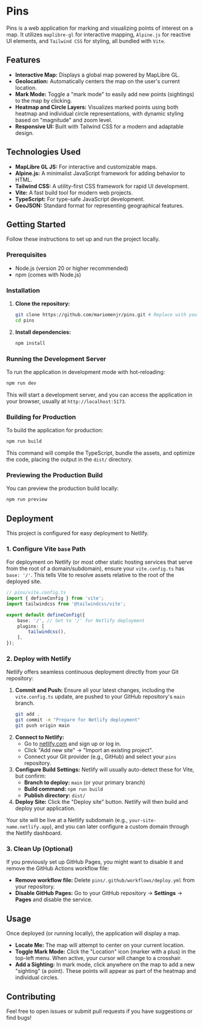 # Pins

Pins is a web application for marking and visualizing points of interest on a map. It utilizes `maplibre-gl` for interactive mapping, `Alpine.js` for reactive UI elements, and `Tailwind CSS` for styling, all bundled with `Vite`.

## Features

*   **Interactive Map:** Displays a global map powered by MapLibre GL.
*   **Geolocation:** Automatically centers the map on the user's current location.
*   **Mark Mode:** Toggle a "mark mode" to easily add new points (sightings) to the map by clicking.
*   **Heatmap and Circle Layers:** Visualizes marked points using both heatmap and individual circle representations, with dynamic styling based on "magnitude" and zoom level.
*   **Responsive UI:** Built with Tailwind CSS for a modern and adaptable design.

## Technologies Used

*   **MapLibre GL JS:** For interactive and customizable maps.
*   **Alpine.js:** A minimalist JavaScript framework for adding behavior to HTML.
*   **Tailwind CSS:** A utility-first CSS framework for rapid UI development.
*   **Vite:** A fast build tool for modern web projects.
*   **TypeScript:** For type-safe JavaScript development.
*   **GeoJSON:** Standard format for representing geographical features.

## Getting Started

Follow these instructions to set up and run the project locally.

### Prerequisites

*   Node.js (version 20 or higher recommended)
*   npm (comes with Node.js)

### Installation

1.  **Clone the repository:**
    ```bash
    git clone https://github.com/mariomenjr/pins.git # Replace with your actual repo URL
    cd pins
    ```

2.  **Install dependencies:**
    ```bash
    npm install
    ```

### Running the Development Server

To run the application in development mode with hot-reloading:

```bash
npm run dev
```

This will start a development server, and you can access the application in your browser, usually at `http://localhost:5173`.

### Building for Production

To build the application for production:

```bash
npm run build
```

This command will compile the TypeScript, bundle the assets, and optimize the code, placing the output in the `dist/` directory.

### Previewing the Production Build

You can preview the production build locally:

```bash
npm run preview
```

## Deployment

This project is configured for easy deployment to Netlify.

### 1. Configure Vite `base` Path

For deployment on Netlify (or most other static hosting services that serve from the root of a domain/subdomain), ensure your `vite.config.ts` has `base: '/'`. This tells Vite to resolve assets relative to the root of the deployed site.

```typescript
// pins/vite.config.ts
import { defineConfig } from 'vite';
import tailwindcss from '@tailwindcss/vite';

export default defineConfig({
    base: '/', // Set to '/' for Netlify deployment
    plugins: [
        tailwindcss(),
    ],
});
```

### 2. Deploy with Netlify

Netlify offers seamless continuous deployment directly from your Git repository:

1.  **Commit and Push:** Ensure all your latest changes, including the `vite.config.ts` update, are pushed to your GitHub repository's `main` branch.
    ```bash
    git add .
    git commit -m "Prepare for Netlify deployment"
    git push origin main
    ```
2.  **Connect to Netlify:**
    *   Go to [netlify.com](https://www.netlify.com/) and sign up or log in.
    *   Click "Add new site" -> "Import an existing project".
    *   Connect your Git provider (e.g., GitHub) and select your `pins` repository.
3.  **Configure Build Settings:** Netlify will usually auto-detect these for Vite, but confirm:
    *   **Branch to deploy:** `main` (or your primary branch)
    *   **Build command:** `npm run build`
    *   **Publish directory:** `dist/`
4.  **Deploy Site:** Click the "Deploy site" button. Netlify will then build and deploy your application.

Your site will be live at a Netlify subdomain (e.g., `your-site-name.netlify.app`), and you can later configure a custom domain through the Netlify dashboard.

### 3. Clean Up (Optional)

If you previously set up GitHub Pages, you might want to disable it and remove the GitHub Actions workflow file:

*   **Remove workflow file:** Delete `pins/.github/workflows/deploy.yml` from your repository.
*   **Disable GitHub Pages:** Go to your GitHub repository -> **Settings** -> **Pages** and disable the service.

## Usage

Once deployed (or running locally), the application will display a map.

*   **Locate Me:** The map will attempt to center on your current location.
*   **Toggle Mark Mode:** Click the "Location" icon (marker with a plus) in the top-left menu. When active, your cursor will change to a crosshair.
*   **Add a Sighting:** In mark mode, click anywhere on the map to add a new "sighting" (a point). These points will appear as part of the heatmap and individual circles.

## Contributing

Feel free to open issues or submit pull requests if you have suggestions or find bugs!
